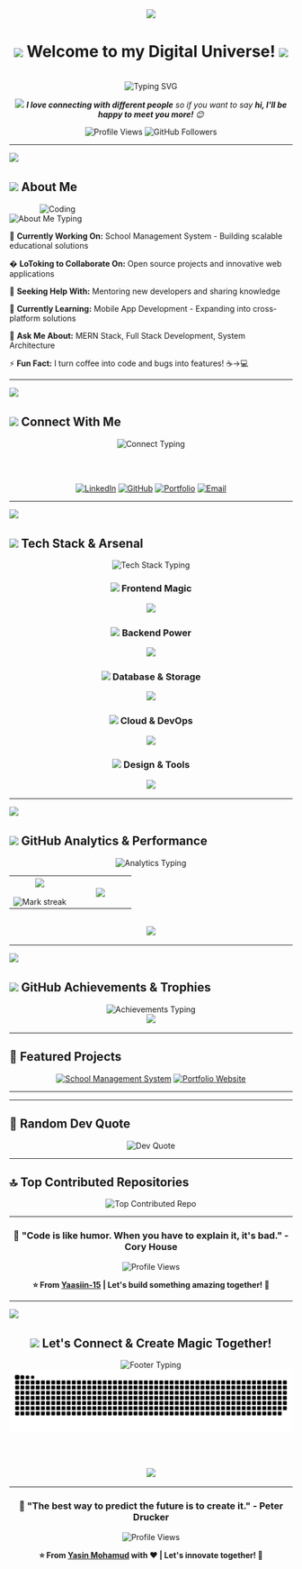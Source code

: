 <div align="center">

<img src="https://capsule-render.vercel.app/api?type=waving&color=0:E1EAFC,100:F7D794&height=200&section=header&text=Yasin%20Mohamud&fontSize=80&fontAlignY=35&animation=twinkling&fontColor=gradient" />

# <img src="https://raw.githubusercontent.com/MartinHeinz/MartinHeinz/master/wave.gif" width="30px"> Welcome to my Digital Universe! <img src="https://media.giphy.com/media/mGcNjsfWAjY5AEZNw6/giphy.gif" width="50">

<!-- <p align="center">
  <img src="./images/yaasiin-avatar.png" alt="Yasin Mohamuud - Full Stack Developer" width="220" height="220" style="border-radius: 50%; border: 4px solid #00d4ff; box-shadow: 0 0 25px rgba(0, 212, 255, 0.6);">
</p> -->

<br>

<img src="https://readme-typing-svg.herokuapp.com?font=Orbitron&size=24&duration=3000&pause=1000&color=00D4FF&center=true&vCenter=true&multiline=true&width=800&height=100&lines=%F0%9F%9A%80+Full+Stack+Developer+%26+Tech+Innovator;%E2%9A%A1+MERN+Stack+Wizard+%7C+Problem+Solver+%F0%9F%A7%A9;%F0%9F%8C%9F+Turning+Ideas+into+Digital+Reality;%E2%98%95+Code+%2B+Coffee+%3D+Magic+%F0%9F%AA%84" alt="Typing SVG" />

<p align="center">
  <img src="https://media.giphy.com/media/LnQjpWaON8nhr21vNW/giphy.gif" width="60"> <em><b>I love connecting with different people</b> so if you want to say <b>hi, I'll be happy to meet you more!</b> 😊</em>
</p>

<p align="center">
  <img src="https://komarev.com/ghpvc/?username=Yasin-15&label=Profile%20views&color=0e75b6&style=flat" alt="Profile Views" />
  <img src="https://img.shields.io/github/followers/Yasin-15?label=Followers&style=social" alt="GitHub Followers" />
</p>

</div>

---

<img src="https://user-images.githubusercontent.com/73097560/115834477-dbab4500-a447-11eb-908a-139a6edaec5c.gif">

## <img src="https://media2.giphy.com/media/QssGEmpkyEOhBCb7e1/giphy.gif?cid=ecf05e47a0n3gi1bfqntqmob8g9aid1oyj2wr3ds3mg700bl&rid=giphy.gif" width ="25"> About Me

<img align="right" alt="Coding" width="450" src="https://camo.githubusercontent.com/c1dcb74cc1c1835b1d716f5051499a2814c683c806b15f04b0eba492863703e9/68747470733a2f2f63646e2e6472696262626c652e636f6d2f75736572732f3733303730332f73637265656e73686f74732f363538313234332f6176656e746f2e676966">

<p align="left">
<img src="https://readme-typing-svg.herokuapp.com?font=Orbitron&size=20&duration=2500&pause=800&color=667eea&multiline=true&width=600&height=120&lines=%F0%9F%92%A1+Passionate+about+creating+scalable+solutions;%F0%9F%8E%AF+Turning+innovative+ideas+into+digital+reality;%E2%9C%A8+Building+the+future%2C+one+line+of+code+at+a+time" alt="About Me Typing" />
</p>

🔭 **Currently Working On:** School Management System - Building scalable educational solutions

� **LoToking to Collaborate On:** Open source projects and innovative web applications

🤝 **Seeking Help With:** Mentoring new developers and sharing knowledge

🌱 **Currently Learning:** Mobile App Development - Expanding into cross-platform solutions

💬 **Ask Me About:** MERN Stack, Full Stack Development, System Architecture

⚡ **Fun Fact:** I turn coffee into code and bugs into features! ☕→💻

---

<img src="https://user-images.githubusercontent.com/73097560/115834477-dbab4500-a447-11eb-908a-139a6edaec5c.gif">

## <img src="https://media.giphy.com/media/LnQjpWaON8nhr21vNW/giphy.gif" width="35"> Connect With Me

<div align="center">

<img src="https://readme-typing-svg.herokuapp.com?font=Orbitron&size=18&duration=2000&pause=1000&color=36BCF7&center=true&vCenter=true&width=500&lines=%F0%9F%8C%9F+Let's+connect+and+build+together!;%F0%9F%9A%80+Always+open+to+new+opportunities;%F0%9F%A4%9D+Ready+for+exciting+collaborations" alt="Connect Typing" />

<br><br>

[![LinkedIn](https://img.shields.io/badge/LinkedIn-0077B5?style=for-the-badge&logo=linkedin&logoColor=white)](https://www.linkedin.com/in/yasin-mohamuud-3a30622b3)
[![GitHub](https://img.shields.io/badge/GitHub-100000?style=for-the-badge&logo=github&logoColor=white)](https://github.com/Yasin-15)
[![Portfolio](https://img.shields.io/badge/Portfolio-FF5722?style=for-the-badge&logo=todoist&logoColor=white)](https://my-portofollio.vercel.app)
[![Email](https://img.shields.io/badge/Email-D14836?style=for-the-badge&logo=gmail&logoColor=white)](mailto:yasindev54@gmail.com)

</div>

---

<img src="https://user-images.githubusercontent.com/73097560/115834477-dbab4500-a447-11eb-908a-139a6edaec5c.gif">

## <img src="https://media2.giphy.com/media/QssGEmpkyEOhBCb7e1/giphy.gif?cid=ecf05e47a0n3gi1bfqntqmob8g9aid1oyj2wr3ds3mg700bl&rid=giphy.gif" width="25"> Tech Stack & Arsenal

<div align="center">

<img src="https://readme-typing-svg.herokuapp.com?font=Orbitron&size=20&duration=3000&pause=1000&color=FF6B6B&center=true&vCenter=true&width=600&lines=%F0%9F%9A%80+Technologies+I+Love+Working+With;%E2%9A%A1+Building+Amazing+Digital+Experiences;%F0%9F%8E%AF+Always+Learning+%26+Growing" alt="Tech Stack Typing" />

<br>

### <img src="https://media.giphy.com/media/WUlplcMpOCEmTGBtBW/giphy.gif" width="30"> Frontend Magic

<p>
<img src="https://skillicons.dev/icons?i=react,nextjs,tailwind,html,css,js,typescript" />
</p>

### <img src="https://media.giphy.com/media/kdFc8fubgS31b8DsVu/giphy.gif" width="30"> Backend Power

<p>
<img src="https://skillicons.dev/icons?i=nodejs,express,fastapi,spring,dotnet,python,java" />
</p>

### <img src="https://media.giphy.com/media/VgGthkhUvGgOit7Y9i/giphy.gif" width="30"> Database & Storage

<p>
<img src="https://skillicons.dev/icons?i=mongodb,mysql,postgresql,firebase,supabase,redis" />
</p>

### <img src="https://media.giphy.com/media/kH1DBkPNyZPOk0BxrM/giphy.gif" width="30"> Cloud & DevOps

<p>
<img src="https://skillicons.dev/icons?i=aws,vercel,docker,git,github,vscode" />
</p>

### <img src="https://media.giphy.com/media/J5B1Y8QZnzXXbLQIBu/giphy.gif" width="30"> Design & Tools

<p>
<img src="https://skillicons.dev/icons?i=figma,photoshop,npm,webpack,babel" />
</p>

</div>

---

<img src="https://user-images.githubusercontent.com/73097560/115834477-dbab4500-a447-11eb-908a-139a6edaec5c.gif">

## <img src="https://media.giphy.com/media/iY8CRBdQXODJSCERIr/giphy.gif" width="35"> GitHub Analytics & Performance

<div align="center">

<img src="https://readme-typing-svg.herokuapp.com?font=Orbitron&size=18&duration=2500&pause=1000&color=4ECDC4&center=true&vCenter=true&width=500&lines=%F0%9F%93%88+Tracking+My+Coding+Journey;%F0%9F%94%A5+Consistency+is+Key;%E2%9A%A1+Data-Driven+Development" alt="Analytics Typing" />

<br>

<table align="center">
<tr border="none">
<td width="50%" align="center">
  
  <img  align="center"  src="https://github-readme-stats.vercel.app/api?username=Yasin-15&theme=dark&show_icons=true&count_private=true" />
  <br></br>
  <img  title="🔥 Get streak stats for your profile at git.io/streak-stats" alt="Mark streak" src="https://github-readme-streak-stats.herokuapp.com/?user=Yasin-15&theme=dark&hide_border=false" /> 
</td>

<td width="50%" align="center">

  <img  align="center"  src="https://github-readme-stats.anuraghazra1.vercel.app/api/top-langs/?username=Yasin-15&theme=dark&hide_border=false&no-bg=true&no-frame=true&langs_count=10"/>
  
  </td>
</tr>
</table>

<br>

<img src="https://github-readme-activity-graph.vercel.app/graph?username=Yasin-15&bg_color=0d1117&color=4c8eda&line=4c8eda&point=ffffff&area=true&hide_border=true" />

</div>

---

<img src="https://user-images.githubusercontent.com/73097560/115834477-dbab4500-a447-11eb-908a-139a6edaec5c.gif">

## <img src="https://media.giphy.com/media/3o7qE1YN7aBOFPRw8E/giphy.gif" width="35"> GitHub Achievements & Trophies

<div align="center">

<img src="https://readme-typing-svg.herokuapp.com?font=Orbitron&size=18&duration=2000&pause=1000&color=FFD700&center=true&vCenter=true&width=500&lines=%F0%9F%8F%86+Celebrating+Coding+Milestones;%E2%9C%A8+Every+Commit+Counts;%F0%9F%9A%80+Pushing+Boundaries+Daily" alt="Achievements Typing" />

<br>

<img src="https://github-profile-trophy.vercel.app/?username=Yasin-15&theme=radical&no-frame=false&no-bg=false&margin-w=4&row=2&column=4" />

</div>

---

## 💼 Featured Projects

<div align="center">

[![School Management System](https://github-readme-stats.vercel.app/api/pin/?username=Yasin-15&repo=school-management-system&theme=radical)](https://github.com/Yasin-15/school-management-system)
[![Portfolio Website](https://github-readme-stats.vercel.app/api/pin/?username=Yasin-15&repo=portfolio&theme=radical)](https://github.com/Yasin-15/portfolio)

</div>

---



---

## 💭 Random Dev Quote

<div align="center">
  
![Dev Quote](https://quotes-github-readme.vercel.app/api?type=horizontal&theme=radical)

</div>

---

## 🔝 Top Contributed Repositories

<div align="center">
  
![Top Contributed Repo](https://github-contributor-stats.vercel.app/api?username=Yasin-15&limit=5&theme=dark&combine_all_yearly_contributions=true)

</div>

---

<div align="center">
  
### 🎯 "Code is like humor. When you have to explain it, it's bad." - Cory House

![Profile Views](https://visitcount.itsvg.in/api?id=Yaasiin-15&icon=9&color=0)

**⭐ From [Yaasiin-15](https://github.com/Yasin-15) | Let's build something amazing together! 🚀**

</div>

---

<img src="https://user-images.githubusercontent.com/73097560/115834477-dbab4500-a447-11eb-908a-139a6edaec5c.gif">

<div align="center">

## <img src="https://media.giphy.com/media/LnQjpWaON8nhr21vNW/giphy.gif" width="35"> Let's Connect & Create Magic Together!

<img src="https://readme-typing-svg.herokuapp.com?font=Orbitron&size=22&duration=3000&pause=1000&color=FF6B6B&center=true&vCenter=true&multiline=true&width=700&height=80&lines=%F0%9F%8C%9F+Thanks+for+visiting+my+digital+space!;%F0%9F%9A%80+Ready+to+build+something+extraordinary%3F" alt="Footer Typing" />

<br>

<!-- Snake Animation -->
<img src="https://raw.githubusercontent.com/Platane/snk/output/github-contribution-grid-snake-dark.svg" alt="Snake animation" />

<br><br>

<img src="https://capsule-render.vercel.app/api?type=waving&color=gradient&customColorList=6,11,20&height=150&section=footer&fontSize=42&fontColor=fff&animation=twinkling"/>

</div>

---

<div align="center">
  
### 💫 "The best way to predict the future is to create it." - Peter Drucker

<img src="https://komarev.com/ghpvc/?username=Yaasiin-15&label=Profile%20Views&color=brightgreen&style=for-the-badge" alt="Profile Views" />

**⭐ From [Yasin Mohamud](https://github.com/Yaasiin-15) with ❤️ | Let's innovate together! 🚀**

</div>
